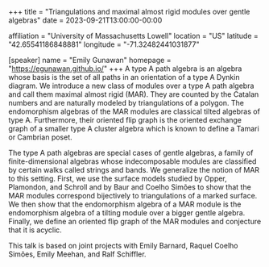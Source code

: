 +++
title = "Triangulations and maximal almost rigid modules over gentle algebras"
date = 2023-09-21T13:00:00-00:00

affiliation = "University of Massachusetts Lowell"
location = "US"
latitude = "42.65541186848881"
longitude = "-71.32482441031877"

[speaker]
  name = "Emily Gunawan"
    homepage = "https://egunawan.github.io/"
+++
A type A path algebra is an algebra whose basis is the set of all paths in an orientation of a type A Dynkin diagram. We introduce a new class of modules over a type A path algebra and call them maximal almost rigid (MAR). They are counted by the Catalan numbers and are naturally modeled by triangulations of a polygon. The endomorphism algebras of the MAR modules are classical tilted algebras of type A. Furthermore, their oriented flip graph is the oriented exchange graph of a smaller type A cluster algebra which is known to define a Tamari or Cambrian poset.

The type A path algebras are special cases of gentle algebras, a family of finite-dimensional algebras whose indecomposable modules are classified by certain walks called strings and bands. We generalize the notion of MAR to this setting. First, we use the surface models studied by Opper, Plamondon, and Schroll and by Baur and Coelho Simões to show that the MAR modules correspond bijectively to triangulations of a marked surface. We then show that the endomorphism algebra of a MAR module is the endomorphism algebra of a tilting module over a bigger gentle algebra. Finally, we define an oriented flip graph of the MAR modules and conjecture that it is acyclic.

This talk is based on joint projects with Emily Barnard, Raquel Coelho Simões, Emily Meehan, and Ralf Schiffler.
